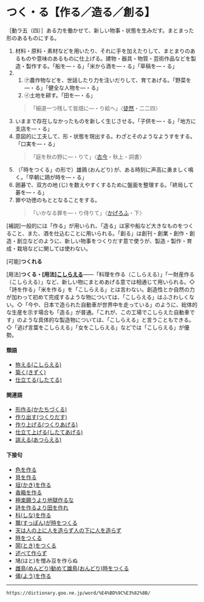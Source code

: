 # つく・る【作る／造る／創る】

［動ラ五（四）］ある力を働かせて、新しい物事・状態を生みだす。まとまった形のあるものにする。

1. 材料・原料・素材などを用いたり、それに手を加えたりして、まとまりのあるものや意味のあるものに仕上げる。建物・器具・物質・芸術作品などを製造・製作する。「船を―・る」「米から酒を―・る」「草稿を―・る」
2. 
    1. ㋐農作物などを、世話したり力を注いだりして、育てあげる。「野菜を―・る」「健全な人物を―・る」
    2. ㋑土地を耕す。「田を―・る」
    >「細道一つ残して皆畑に―・り給へ」〈[徒然](https://dictionary.goo.ne.jp/word/%E5%BE%92%E7%84%B6%E8%8D%89/#jn-148773)・二二四〉
3. いままで存在しなかったものを新しく生じさせる。「子供を―・る」「地方に支店を―・る」
4. 意図的に工夫して、形・状態を現出する。わざとそのようなようすをする。「口実を―・る」
    >「庭を秋の野に―・りて」〈[古今](https://dictionary.goo.ne.jp/word/%E5%8F%A4%E4%BB%8A%E5%92%8C%E6%AD%8C%E9%9B%86/#jn-76609)・秋上・詞書〉
5. （「時をつくる」の形で）雄鶏 (おんどり) が、ある時刻に声高に勇ましく鳴く。「早朝に鶏が時を―・る」
6. 囲碁で、双方の地 (じ) を数えやすくするために盤面を整理する。「終局して碁を―・る」
7. 罪や功徳のもととなることをする。
    >「いかなる罪を―・り侍りて」〈[かげろふ](https://dictionary.goo.ne.jp/word/%E8%9C%BB%E8%9B%89%E6%97%A5%E8%A8%98/#jn-39744)・下〉
        

\[補説\]一般的には「作る」が用いられ、「造る」は家や船など大きなものをつくること、また、酒を仕込むことに用いられる。「創る」は創刊・創業・創作・創造・創立などのように、新しい物事をつくりだす意で使うが、製造・製作・育成・栽培などに関しては使わない。

\[可能\]**つくれる**

\[用法\]**つくる・\[用法\][こしらえる](https://dictionary.goo.ne.jp/word/%E6%8B%B5%E3%81%88%E3%82%8B_%28%E3%81%93%E3%81%97%E3%82%89%E3%81%88%E3%82%8B%29/#jn-79083)**――「料理を作る（こしらえる）」「一財産作る（こしらえる）」など、新しい物にまとめあげる意では相通じて用いられる。◇「詩を作る」「米を作る」を「こしらえる」とは言わない。創造性とか自然の力が加わって初めて完成するような物については、「こしらえる」はふさわしくない。◇「今や、日本で造られた自動車が世界中を走っている」のように、総体的な生産を示す場合も「造る」が普通。「これが、この工場でこしらえた自動車です」のような具体的な製造物については、「こしらえる」と言うこともできる。◇「逃げ言葉をこしらえる」「女をこしらえる」などでは「こしらえる」が優勢。

#### 類語

-   [拵える(こしらえる)](https://dictionary.goo.ne.jp/word/%E6%8B%B5%E3%81%88%E3%82%8B_%28%E3%81%93%E3%81%97%E3%82%89%E3%81%88%E3%82%8B%29/#jn-79083)
-   [築く(きずく)](https://dictionary.goo.ne.jp/word/%E7%AF%89%E3%81%8F_%28%E3%81%8D%E3%81%9A%E3%81%8F%29/#jn-52101)
-   [仕立てる(したてる)](https://dictionary.goo.ne.jp/word/%E4%BB%95%E7%AB%8B%E3%81%A6%E3%82%8B/#jn-97609)

#### 関連語

-   [形作る(かたちづくる)](https://dictionary.goo.ne.jp/word/%E5%BD%A2%E4%BD%9C%E3%82%8B/#jn-41918)
-   [作り出す(つくりだす)](https://dictionary.goo.ne.jp/word/%E4%BD%9C%E3%82%8A%E5%87%BA%E3%81%99/#jn-147185)
-   [作り上げる(つくりあげる)](https://dictionary.goo.ne.jp/word/%E4%BD%9C%E3%82%8A%E4%B8%8A%E3%81%92%E3%82%8B/#jn-147158)
-   [仕立て上げる(したてあげる)](https://dictionary.goo.ne.jp/word/%E4%BB%95%E7%AB%8B%E3%81%A6%E4%B8%8A%E3%81%92%E3%82%8B/#jn-97596)
-   [誂える(あつらえる)](https://dictionary.goo.ne.jp/word/%E8%AA%82%E3%81%88%E3%82%8B/#jn-4993)

#### 下接句

-   [色を作る](https://dictionary.goo.ne.jp/word/%E8%89%B2%E3%82%92%E4%BD%9C%E3%82%8B/#jn-15697)
-   [貝を作る](https://dictionary.goo.ne.jp/word/%E8%B2%9D%E3%82%92%E4%BD%9C%E3%82%8B/#jn-35184)
-   [垣(かき)を作る](https://dictionary.goo.ne.jp/word/%E5%9E%A3%E3%82%92%E4%BD%9C%E3%82%8B/#jn-38024)
-   [香箱を作る](https://dictionary.goo.ne.jp/word/%E9%A6%99%E7%AE%B1%E3%82%92%E4%BD%9C%E3%82%8B/#jn-74759)
-   [極楽願うより地獄作るな](https://dictionary.goo.ne.jp/word/%E6%A5%B5%E6%A5%BD%E9%A1%98%E3%81%86%E3%82%88%E3%82%8A%E5%9C%B0%E7%8D%84%E4%BD%9C%E3%82%8B%E3%81%AA/#jn-77492)
-   [詩を作るより田を作れ](https://dictionary.goo.ne.jp/word/%E8%A9%A9%E3%82%92%E4%BD%9C%E3%82%8B%E3%82%88%E3%82%8A%E7%94%B0%E3%82%92%E4%BD%9C%E3%82%8C/#jn-92418)
-   [科(しな)を作る](https://dictionary.goo.ne.jp/word/%E7%A7%91%E3%82%92%E4%BD%9C%E3%82%8B/#jn-99277)
-   [鼈(すっぽん)が時をつくる](https://dictionary.goo.ne.jp/word/%E9%BC%88%E3%81%8C%E6%99%82%E3%82%92%E3%81%A4%E3%81%8F%E3%82%8B/#jn-118839)
-   [天は人の上に人を造らず人の下に人を造らず](https://dictionary.goo.ne.jp/word/%E5%A4%A9%E3%81%AF%E4%BA%BA%E3%81%AE%E4%B8%8A%E3%81%AB%E4%BA%BA%E3%82%92%E9%80%A0%E3%82%89%E3%81%9A%E4%BA%BA%E3%81%AE%E4%B8%8B%E3%81%AB%E4%BA%BA%E3%82%92%E9%80%A0%E3%82%89%E3%81%9A/#jn-152978)
-   [時をつくる](https://dictionary.goo.ne.jp/word/%E6%99%82%E3%82%92%E3%81%A4%E3%81%8F%E3%82%8B/#jn-157619)
-   [鬨(とき)をつくる](https://dictionary.goo.ne.jp/word/%E9%AC%A8%E3%82%92%E3%81%A4%E3%81%8F%E3%82%8B/#jn-157627)
-   [述べて作らず](https://dictionary.goo.ne.jp/word/%E8%BF%B0%E3%81%B9%E3%81%A6%E4%BD%9C%E3%82%89%E3%81%9A/#jn-172299)
-   鳩(はと)を憎み豆を作らぬ
-   [雌鳥(めんどり)勧めて雄鳥(おんどり)時をつくる](https://dictionary.goo.ne.jp/word/%E9%9B%8C%E9%B6%8F%E5%8B%A7%E3%82%81%E3%81%A6%E9%9B%84%E9%B6%8F%E6%99%82%E3%82%92%E4%BD%9C%E3%82%8B/#jn-218267)
-   [俑(よう)を作る](https://dictionary.goo.ne.jp/word/%E4%BF%91%E3%82%92%E4%BD%9C%E3%82%8B/#jn-226102)

---
`https://dictionary.goo.ne.jp/word/%E4%BD%9C%E3%82%8B/`